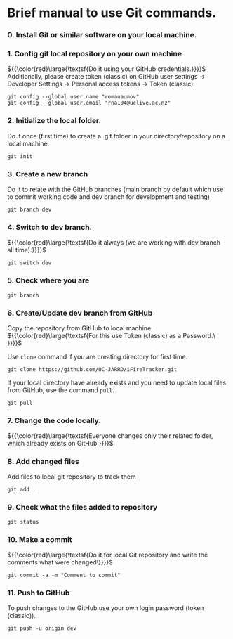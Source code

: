 ﻿# **Brief manual to use Git commands.**


### **0. Install Git or similar software on your local machine.**

### **1. Config git local repository on your own machine** 

${{\color{red}\large{\textsf{Do it using your GitHub credentials.}}}}\$
Additionally, please create token (classic) on GitHub user settings -> Developer Settings -> Personal access tokens -> Token (classic) 

```
git config --global user.name "romanaumov"
git config --global user.email "rna104@uclive.ac.nz"
```

### **2. Initialize the local folder.** 

Do it once (first time) to create a .git folder in your directory/repository on a local machine.

```
git init
```

### **3. Create a new branch** 

Do it to relate with the GitHub branches (main branch by default which use to commit working code and dev branch for development and testing)

```
git branch dev
```

### **4. Switch to dev branch.** 

${{\color{red}\large{\textsf{Do it always (we are working with dev branch all time).}}}}\$

```
git switch dev
```

### **5. Check where you are**

```
git branch
```

### **6. Create/Update dev branch from GitHub** 

Copy the repository from GitHub to local machine. ${{\color{red}\large{\textsf{For this use Token (classic) as a Password.\ \}}}}\$

Use `clone` command if you are creating directory for first time.
```
git clone https://github.com/UC-JARRD/iFireTracker.git
```

If your local directory have already exists and you need to update local files from GitHub, use the command `pull`.
```
git pull
```

### **7. Change the code locally.** 

${{\color{red}\large{\textsf{Everyone changes only their related folder, which already exists on GitHub.}}}}\$

### **8. Add changed files** 

Add files to local git repository to track them

```
git add .
```

### **9. Check what the files added to repository**

```
git status
```

### **10. Make a commit** 

${{\color{red}\large{\textsf{Do it for local Git repository and write the comments what were changed!}}}}\$

```
git commit -a -m "Comment to commit"
```

### **11. Push to GitHub** 

To push changes to the GitHub use your own login password (token (classic)).

```
git push -u origin dev
```

